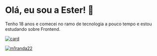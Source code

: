 
# Olá, eu sou a Ester! 👋

Tenho 18 anos e comecei no ramo de tecnologia a pouco tempo e estou estudando sobre Frontend.

[![card](https://github-readme-stats.vercel.app/api?username=m1randa22&theme=default&show_icons=true)](https://github.com/anuraghazra/github-readme-stats)

[![m1randa22](https://github-readme-stats.vercel.app/api/top-langs/?username=m1randa22&hide=html&layout=compact&theme=radical)](https://github.com/anuraghazra/github-readme-stats)

<!--
**m1randa22/m1randa22** is a ✨ _special_ ✨ repository because its `README.md` (this file) appears on your GitHub profile.

Here are some ideas to get you started:

- 🔭 I’m currently working on ...
- 🌱 I’m currently learning ...
- 👯 I’m looking to collaborate on ...
- 🤔 I’m looking for help with ...
- 💬 Ask me about ...
- 📫 How to reach me: ...
- 😄 Pronouns: ...
- ⚡ Fun fact: ...
-->
